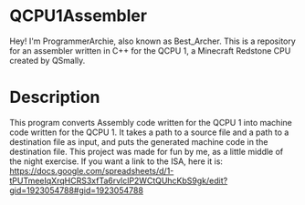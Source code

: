 # QCPU1Assembler
Hey! I'm ProgrammerArchie, also known as Best_Archer.
This is a repository for an assembler written in C++ for the QCPU 1, a Minecraft Redstone CPU created by
QSmally.
# Description
This program converts Assembly code written for the QCPU 1 into machine code written for the QCPU 1. It takes a path to a source file and a path to a destination file as input, and puts the generated machine code in the destination file. This project was made for fun by me, as a little middle of the night exercise. If you want a link to the ISA, here it is: https://docs.google.com/spreadsheets/d/1-tPUTmeeIqXrqHCRS3xfTa6rvlclP2WCtQUhcKbS9gk/edit?gid=1923054788#gid=1923054788
